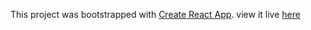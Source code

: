 This project was bootstrapped with [Create React App](https://github.com/facebookincubator/create-react-app).
view it live [here](https://prashantmohta.github.io/zomatomeets/)
